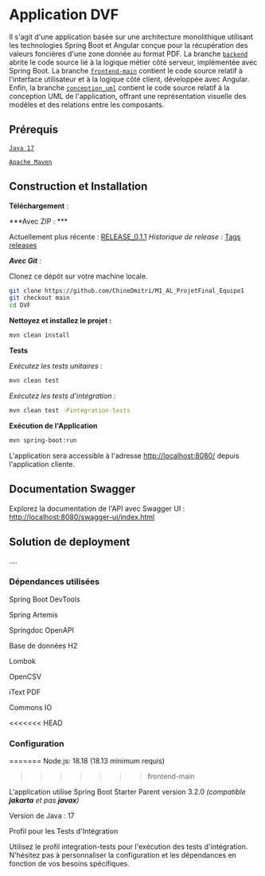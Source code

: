 # Application DVF
Il s'agit d'une application basée sur une architecture monolithique utilisant les technologies Spring Boot et Angular conçue pour la récupération des valeurs foncières d'une zone donnée au format PDF. 
La branche [`backend`](https://github.com/ChineDmitri/M1_AL_ProjetFinal_Equipe1/tree/backend "backend") abrite le code source lié à la logique métier côté serveur, implémentée avec Spring Boot. 
La branche [`frontend-main`](https://github.com/ChineDmitri/M1_AL_ProjetFinal_Equipe1/tree/frontend-main "frontend-main") contient le code source relatif à l'interface utilisateur et à la logique côté client, développée avec Angular.  
Enfin, la branche [`conception_uml`](https://github.com/ChineDmitri/M1_AL_ProjetFinal_Equipe1/tree/conception_uml "conception_uml") contient le code source relatif à la conception UML de l'application, offrant une représentation visuelle des modèles et des relations entre les composants.

## Prérequis

[`Java 17`](https://www.oracle.com/java/technologies/javase/jdk17-archive-downloads.html "`Java 17`")

[`Apache Maven`](https://maven.apache.org/ "`Apache Maven`")

## Construction et Installation

**Téléchargement** :

***Avec ZIP : ***

Actuellement plus récente : [RELEASE_0.1.1](https://github.com/ChineDmitri/M1_AL_ProjetFinal_Equipe1/releases/tag/RELEASE_0.0.1 "RELEASE_0.1.1")
*Historique de release* : [Tags releases](https://github.com/ChineDmitri/M1_AL_ProjetFinal_Equipe1/tags "tags releases")

***Avec Git*** :

Clonez ce dépôt sur votre machine locale.

```bash
git clone https://github.com/ChineDmitri/M1_AL_ProjetFinal_Equipe1
git checkout main
cd DVF
```

**Nettoyez et installez le projet :**

```bash
mvn clean install
```

**Tests**

*Exécutez les tests unitaires :*

```bash
mvn clean test
```

*Exécutez les tests d'intégration :*

```bash
mvn clean test -Pintegration-tests
```

**Exécution de l'Application**

```bash
mvn spring-boot:run
```

L'application sera accessible à l'adresse [http://localhost:8080/](http://localhost:8080/ "http://localhost:8080/") depuis l'application cliente.

## Documentation Swagger

Explorez la documentation de l'API avec Swagger UI :
[http://localhost:8080/swagger-ui/index.html](http://localhost:8080/swagger-ui/index.html "http://localhost:8080/swagger-ui/index.html")

## Solution de deployment

....

### Dépendances utilisées

Spring Boot DevTools

Spring Artemis

Springdoc OpenAPI

Base de données H2

Lombok

OpenCSV

iText PDF

Commons IO


<<<<<<< HEAD
### Configuration
=======
Node.js: 18.18 (18.13 minimum requis)
>>>>>>> frontend-main

L'application utilise Spring Boot Starter Parent version 3.2.0 *(compatible **jakarta** et pas **javax**)*

Version de Java : 17

Profil pour les Tests d'Intégration

Utilisez le profil integration-tests pour l'exécution des tests d'intégration.
N'hésitez pas à personnaliser la configuration et les dépendances en fonction de vos besoins spécifiques.
